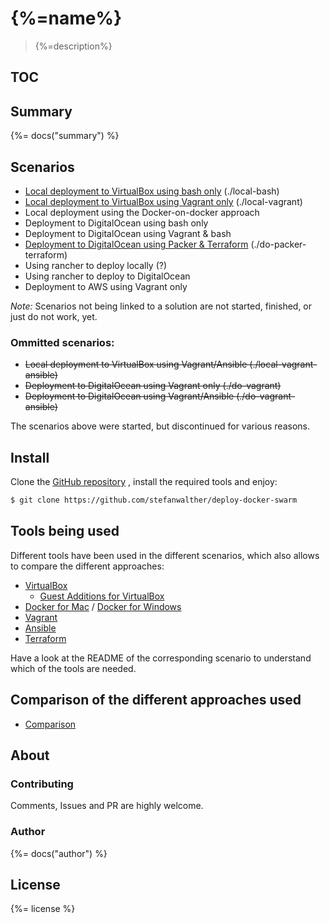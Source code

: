 # {%=name%}

> {%=description%}

## TOC

<!-- toc -->

## Summary
{%= docs("summary") %}

## Scenarios

- [Local deployment to VirtualBox using bash only](./local-bash) (./local-bash)
- [Local deployment to VirtualBox using Vagrant only](./local-vagrant) (./local-vagrant)
- Local deployment using the Docker-on-docker approach
- Deployment to DigitalOcean using bash only
- Deployment to DigitalOcean using Vagrant & bash
- [Deployment to DigitalOcean using Packer & Terraform](./do-packer-terraform) (./do-packer-terraform)
- Using rancher to deploy locally (?)
- Using rancher to deploy to DigitalOcean
- Deployment to AWS using Vagrant only

_Note:_ Scenarios not being linked to a solution are not started, finished, or just do not work, yet.

### Ommitted scenarios:

- ~~Local deployment to VirtualBox using Vagrant/Ansible (./local-vagrant-ansible)~~  
- ~~Deployment to DigitalOcean using Vagrant only (./do-vagrant)~~  
- ~~Deployment to DigitalOcean using Vagrant/Ansible (./do-vagrant-ansible)~~  

The scenarios above were started, but discontinued for various reasons.

## Install

Clone the [GitHub repository](https://github.com/stefanwalther/deploy-docker-swarm) , install the required tools and enjoy:

```sh
$ git clone https://github.com/stefanwalther/deploy-docker-swarm
```

## Tools being used

Different tools have been used in the different scenarios, which also allows to compare the different approaches:
 
- [VirtualBox](https://www.virtualbox.org/)
  - [Guest Additions for VirtualBox](https://docs.oracle.com/cd/E36500_01/E36502/html/qs-guest-additions.html)
- [Docker for Mac](https://docs.docker.com/docker-for-mac/) / [Docker for Windows](https://docs.docker.com/docker-for-windows/)
- [Vagrant](https://www.vagrantup.com/)
- [Ansible](https://www.ansible.com/)
- [Terraform](https://www.terraform.io/)

Have a look at the README of the corresponding scenario to understand which of the tools are needed.

## Comparison of the different approaches used

- [Comparison](docs/comparison.md)

## About

### Contributing
Comments, Issues and PR are highly welcome.

### Author
{%= docs("author") %}

## License
{%= license %}
